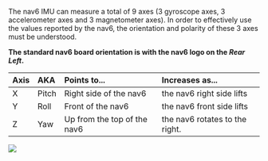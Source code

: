 The nav6 IMU can measure a total of 9 axes (3 gyroscope axes, 3 accelerometer axes and 3 magnetometer axes).  In order to effectively use the values reported by the nav6, the orientation and polarity of these 3 axes must be understood.

**The standard nav6 board orientation is with the nav6 logo on the _Rear Left_.**


|Axis|AKA|Points to...|Increases as...|
|:---|:--|:-----------|:--------------|
|X   |Pitch|Right side of the nav6|the nav6 right side lifts|
|Y   |Roll|Front of the nav6|the nav6 front side lifts|
|Z   |Yaw|Up from the top of the nav6|the nav6 rotates to the right.|



<img src='https://nav6.googlecode.com/svn/trunk/images/nav6_orientation.png'>
